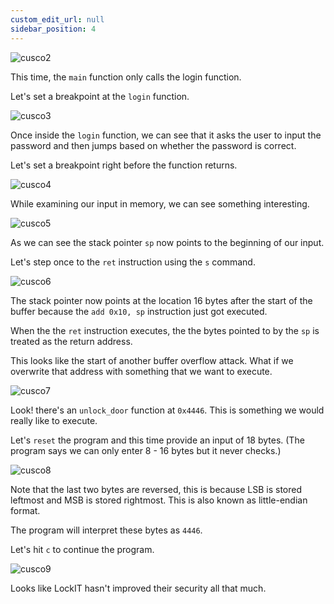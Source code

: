 ```yaml
---
custom_edit_url: null
sidebar_position: 4
---
```


![cusco2](https://github.com/Knign/Write-ups/assets/110326359/2d741c64-e9f4-46e2-9c97-dad12dd3a35d)

This time, the `main` function only calls the login function.

Let's set a breakpoint at the `login` function.

![cusco3](https://github.com/Knign/Write-ups/assets/110326359/6852b6d8-b7f8-4d33-8503-949b98dedf2a)

Once inside the `login` function, we can see that it asks the user to input the password and then jumps based on whether the password is correct.

Let's set a breakpoint right before the function returns.

![cusco4](https://github.com/Knign/Write-ups/assets/110326359/01bc3ec0-6c12-4921-9b5a-91228bf5eac5)

While examining our input in memory, we can see something interesting.

![cusco5](https://github.com/Knign/Write-ups/assets/110326359/905e8ae8-8973-4994-9fec-0164fce8ca92)

As we can see the stack pointer `sp` now points to the beginning of our input.

Let's step once to the `ret` instruction using the `s` command.

![cusco6](https://github.com/Knign/Write-ups/assets/110326359/c35894c6-1e1a-48e6-bc45-2952edfe9eb7)

The stack pointer now points at the location 16 bytes after the start of the buffer because the `add 0x10, sp` instruction just got executed.

When the the `ret` instruction executes, the the bytes pointed to by the `sp` is treated as the return address.

This looks like the start of another buffer overflow attack. What if we overwrite that address with something that we want to execute.

![cusco7](https://github.com/Knign/Write-ups/assets/110326359/df83f201-8e17-434d-841d-143c81bee36d)

Look! there's an `unlock_door` function at `0x4446`. This is something we would really like to execute.

Let's `reset` the program and this time provide an input of 18 bytes. (The program says we can only enter 8 - 16 bytes but it never checks.) 

![cusco8](https://github.com/Knign/Write-ups/assets/110326359/b02bbd42-e9a6-4293-aa0d-29c9c5005a1a)

Note that the last two bytes are reversed, this is because LSB is stored leftmost and MSB is stored rightmost. This is also known as little-endian format.

The program will interpret these bytes as `4446`.

Let's hit `c` to continue the program.

![cusco9](https://github.com/Knign/Write-ups/assets/110326359/324e8cfd-15ae-4ad2-a849-74f763c4050c)

Looks like LockIT hasn't improved their security all that much.
